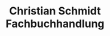 ---
title: "Christian Schmidt Fachbuchhandlung"
url: /muenchen/christian-schmidt-fachbuchhandlung/
shop: Bücher
---